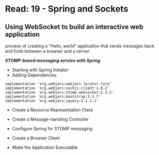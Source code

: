 # Read: 19 - Spring and Sockets
## Using WebSocket to build an interactive web application

process of creating a “Hello, world” application that sends messages back and forth between a browser and a server.

***STOMP-based messaging service with Spring***

* Starting with Spring Initializr
* Adding Dependencies
```
implementation 'org.webjars:webjars-locator-core'
implementation 'org.webjars:sockjs-client:1.0.2'
implementation 'org.webjars:stomp-websocket:2.3.3'
implementation 'org.webjars:bootstrap:3.3.7'
implementation 'org.webjars:jquery:3.1.1-1'
```
* Create a Resource Representation Class

* Create a Message-handling Controller

* Configure Spring for STOMP messaging

* Create a Browser Client

* Make the Application Executable
